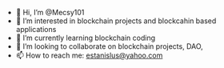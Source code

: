 - 👋 Hi, I’m @Mecsy101
- 👀 I’m interested in blockchain projects and blockcahin based applications
- 🌱 I’m currently learning blockchain coding
- 💞️ I’m looking to collaborate on blockchain projects, DAO, 
- 📫 How to reach me: estanislus@yahoo.com 

<!---
Mecsy101/Mecsy101 is a ✨ special ✨ repository because its `README.md` (this file) appears on your GitHub profile.
You can click the Preview link to take a look at your changes.
--->

